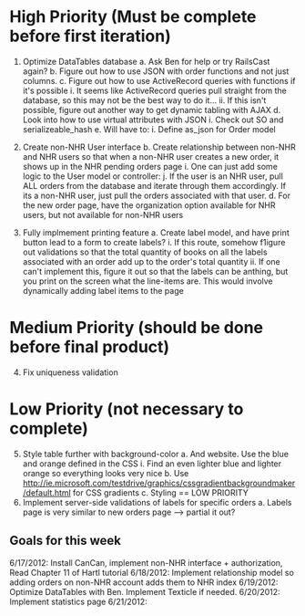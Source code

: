 # High Priority (Must be complete before first iteration)

1. Optimize DataTables database
  a. Ask Ben for help or try RailsCast again?
  b. Figure out how to use JSON with order functions and not just columns.
  c. Figure out how to use ActiveRecord queries with functions if it's possible
    i. It seems like ActiveRecord queries pull straight from the database, so this may not be the best way to do it...
    ii. If this isn't possible, figure out another way to get dynamic tabling with AJAX
  d. Look into how to use virtual attributes with JSON
    i. Check out SO and serializeable_hash
  e. Will have to:
    i. Define as_json for Order model

2. Create non-NHR User interface
  b. Create relationship between non-NHR and NHR users so that when a non-NHR user creates a new order, it shows up in
     the NHR pending orders page
     i. One can just add some logic to the User model or controller:
       j. If the user is an NHR user, pull ALL orders from the database and iterate through them accordingly. If its a non-NHR user, just pull the orders
       associated with that user.
  d. For the new order page, have the organization option available for NHR users, but not available for non-NHR users

3. Fully implmement printing feature
  a. Create label model, and have print button lead to a form to create labels?
    i. If this route, somehow f1igure out validations so that the total quantity of books on all the labels associated with an order add up to the order's total quantity
    ii. If one can't implement this, figure it out so that the labels can be anthing, but you print on the screen what the line-items are. This would involve dynamically adding label items to the page

# Medium Priority (should be done before final product)

4. Fix uniqueness validation

# Low Priority (not necessary to complete)

5. Style table further with background-color
  a. And website. Use the blue and orange defined in the CSS
    i. Find an even lighter blue and lighter orange so everything looks very nice
  b. Use http://ie.microsoft.com/testdrive/graphics/cssgradientbackgroundmaker/default.html for CSS gradients
  c. Styling == LOW PRIORITY
7. Implement server-side validations of labels for specific orders
  a. Labels page is very similar to new orders page --> partial it out?

## Goals for this week 
6/17/2012: Install CanCan, implement non-NHR interface + authorization, Read Chapter 11 of Hartl tutorial
6/18/2012: Implement relationship model so adding orders on non-NHR account adds them to NHR index
6/19/2012: Optimize DataTables with Ben. Implement Texticle if needed.
6/20/2012: Implement statistics page
6/21/2012: 